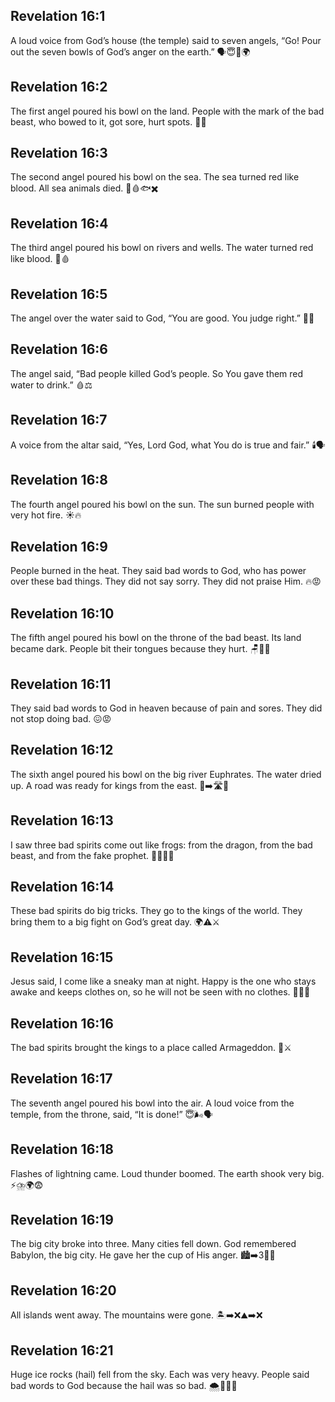 ## Revelation 16:1
A loud voice from God’s house (the temple) said to seven angels, “Go! Pour out the seven bowls of God’s anger on the earth.” 🗣️😇🥣🌍
## Revelation 16:2
The first angel poured his bowl on the land. People with the mark of the bad beast, who bowed to it, got sore, hurt spots. 🤕😖
## Revelation 16:3
The second angel poured his bowl on the sea. The sea turned red like blood. All sea animals died. 🌊🩸🐟✖️
## Revelation 16:4
The third angel poured his bowl on rivers and wells. The water turned red like blood. 🚰🩸
## Revelation 16:5
The angel over the water said to God, “You are good. You judge right.” 🙌💬
## Revelation 16:6
The angel said, “Bad people killed God’s people. So You gave them red water to drink.” 🩸⚖️
## Revelation 16:7
A voice from the altar said, “Yes, Lord God, what You do is true and fair.” 🕯️🗣️
## Revelation 16:8
The fourth angel poured his bowl on the sun. The sun burned people with very hot fire. ☀️🔥
## Revelation 16:9
People burned in the heat. They said bad words to God, who has power over these bad things. They did not say sorry. They did not praise Him. 🔥😡
## Revelation 16:10
The fifth angel poured his bowl on the throne of the bad beast. Its land became dark. People bit their tongues because they hurt. 🪑🐉🌑
## Revelation 16:11
They said bad words to God in heaven because of pain and sores. They did not stop doing bad. 😖😡
## Revelation 16:12
The sixth angel poured his bowl on the big river Euphrates. The water dried up. A road was ready for kings from the east. 🌊➡️🛣️👑
## Revelation 16:13
I saw three bad spirits come out like frogs: from the dragon, from the bad beast, and from the fake prophet. 🐉🐸🐸🐸
## Revelation 16:14
These bad spirits do big tricks. They go to the kings of the world. They bring them to a big fight on God’s great day. 🌍⚠️⚔️
## Revelation 16:15
Jesus said, <jesus>I come like a sneaky man at night. Happy is the one who stays awake and keeps clothes on, so he will not be seen with no clothes.</jesus> 🌙👀🧥
## Revelation 16:16
The bad spirits brought the kings to a place called Armageddon. 📍⚔️
## Revelation 16:17
The seventh angel poured his bowl into the air. A loud voice from the temple, from the throne, said, “It is done!” 😇🌬️🗣️
## Revelation 16:18
Flashes of lightning came. Loud thunder boomed. The earth shook very big. ⚡️⛈️🌍😨
## Revelation 16:19
The big city broke into three. Many cities fell down. God remembered Babylon, the big city. He gave her the cup of His anger. 🏙️➡️3🍷😠
## Revelation 16:20
All islands went away. The mountains were gone. 🏝️➡️❌⛰️➡️❌
## Revelation 16:21
Huge ice rocks (hail) fell from the sky. Each was very heavy. People said bad words to God because the hail was so bad. 🌨️🧊🧊🧊
